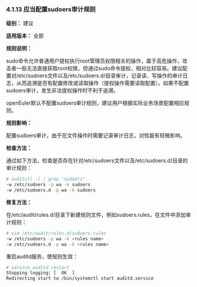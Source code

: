 ### 4.1.13 应当配置sudoers审计规则

**级别：** 建议

**适用版本：** 全部

**规则说明：** 

sudo命令允许普通用户提权执行root管理员权限相关的操作，属于高危操作，攻击者一般无法直接获取root权限，但通过sudo命令提权，相对比较容易。建议配置对/etc/sudoers文件以及/etc/sudoers.d/目录审计，记录读、写操作的审计日志，从而追溯是否有配置修改或读取操作（提权操作需要读取配置）。如果不配置sudoers审计，发生非法提权操作时不利于追溯。

openEuler默认不配置sudoers审计规则，建议用户根据实际业务场景配置相应规则。

**规则影响：**

配置sudoers审计，由于在文件操作时需要记录审计日志，对性能有轻微影响。

**检查方法：**

通过如下方法，检查是否存在针对/etc/sudoers文件以及/etc/sudoers.d/目录的审计规则：

```bash
# auditctl -l | grep "sudoers"
-w /etc/sudoers -p wa -k sudoers
-w /etc/sudoers.d -p wa -k sudoers
```

**修复方法：**

在/etc/audit/rules.d/目录下新建规则文件，例如sudoers.rules，在文件中添加审计规则：

```bash
# vim /etc/audit/rules.d/sudoers.rules
-w /etc/sudoers -p wa -k <rules name>
-w /etc/sudoers.d -p wa -k <rules name>
```

重启auditd服务，使规则生效：

```bash
# service auditd restart
Stopping logging: [  OK  ]
Redirecting start to /bin/systemctl start auditd.service
```